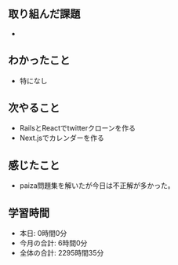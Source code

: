 ## 取り組んだ課題
- 
## わかったこと
-  特になし
## 次やること
- RailsとReactでtwitterクローンを作る
- Next.jsでカレンダーを作る
## 感じたこと
- paiza問題集を解いたが今日は不正解が多かった。
## 学習時間
- 本日: 0時間0分
- 今月の合計: 6時間0分
- 全体の合計: 2295時間35分
